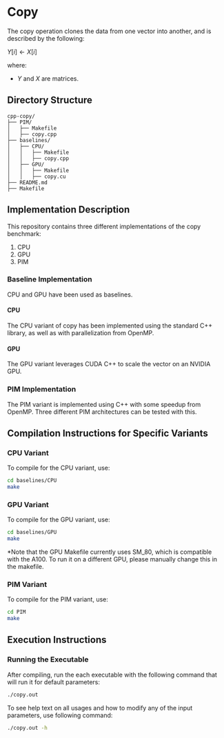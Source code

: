 # Copy

The copy operation clones the data from one vector into another, and is described by the following:

$Y[i] \leftarrow X[i]$

where:
- $Y$ and $X$ are matrices.

## Directory Structure

```
cpp-copy/
├── PIM/
│   ├── Makefile
│   ├── copy.cpp
├── baselines/
│   ├── CPU/
│   │   ├── Makefile
│   │   ├── copy.cpp
│   ├── GPU/
│   │   ├── Makefile
│   │   ├── copy.cu
├── README.md
├── Makefile
```

## Implementation Description

This repository contains three different implementations of the copy benchmark:

1. CPU
2. GPU
3. PIM

### Baseline Implementation

CPU and GPU have been used as baselines.

#### CPU

The CPU variant of copy has been implemented using the standard C++ library, as well as with parallelization from OpenMP.

#### GPU

The GPU variant leverages CUDA C++ to scale the vector on an NVIDIA GPU.

### PIM Implementation

The PIM variant is implemented using C++ with some speedup from OpenMP. Three different PIM architectures can be tested with this.

## Compilation Instructions for Specific Variants

### CPU Variant

To compile for the CPU variant, use:

```bash
cd baselines/CPU
make
```

### GPU Variant

To compile for the GPU variant, use:

```bash
cd baselines/GPU
make
```

*Note that the GPU Makefile currently uses SM_80, which is compatible with the A100. To run it on a different GPU, please manually change this in the makefile.

### PIM Variant

To compile for the PIM variant, use:

```bash
cd PIM
make
```

## Execution Instructions

### Running the Executable

After compiling, run the each executable with the following command that will run it for default parameters:

```bash
./copy.out
```

To see help text on all usages and how to modify any of the input parameters, use following command:

```bash
./copy.out -h
```
